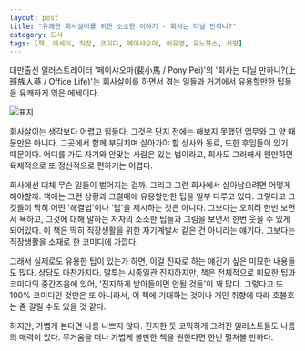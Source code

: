 ```yaml
---
layout: post
title: "유쾌한 회사살이를 위한 소소한 이야기 - 회사는 다닐 만하니?"
category: 도서
tags: [책, 에세이, 직장, 코미디, 페이샤오마, 허유영, 유노북스, 서평]
---
```


대만출신 일러스트레이터 '페이샤오마(裴小馬 / Pony Pei)'의
'회사는 다닐 만하니?(上班族人蔘 / Office Life)'는
회사살이를 하면서 겪는 일들과 거기에서 유용할만한 팁들을 유쾌하게 엮은 에세이다.

![표지](https://lh3.googleusercontent.com/VYw0TTe9E1nROOI75FuXsZeFZGIeVQUHhWun0fh0ooFk1WYVW6ILaM8bnYQ7Ko1cn_GbIuguOilUCw=s480)

회사살이는 생각보다 어렵고 힘들다.
그것은 단지 전에는 해보지 못했던 업무와 그 양 때문만은 아니다.
그곳에서 함께 부딧치며 살아가야 할 상사와 동료, 또한 후임들이 있기 때문이다.
어디를 가도 자기와 안맞는 사람은 있는 법이라고,
회사도 그러해서 웬만하면 육체적으로 또 정신적으로 편하기는 어렵다.

회사에선 대체 무슨 일들이 벌어지는 걸까.
그리고 그런 회사에서 살아남으려면 어떻게 해야할까.
책에는 그런 상황과 그럴때에 유용할만한 팁을 일부 다루고 있다.
그렇다고 그것들이 딱히 어떤 '해결법'이나 '답'을 제시하는 것은 아니다.
그보다는 오히려 한번 보면서 욕하고,
그것에 대해 말하는 저자의 소소한 팁들과 그림을 보면서 한번 웃을 수 있게 되어있다.
이 책은 딱히 직장생활을 위한 자기계발서 같은 건 아니라는 얘기다.
그보다는 직장생활을 소재로 한 코미디에 가깝다.

그래서 실제로도 유용한 팁이 있는가 하면,
이걸 진짜로 하는 얘긴가 싶은 미묘한 내용들도 많다.
상담도 마찬가지다.
말투는 시종일관 진지하지만,
책은 전체적으로 미묘한 팁과 코미디의 중간즈음에 있어,
'진지하게 받아들이면 안될 것들'이 꽤 많다.
그렇다고 또 100% 코미디인 것만은 또 아니라서,
이 책에 기대하는 것이나 개인 취향에 따라 호불호는 좀 갈릴 수도 있을 것 같다.

하지만, 가볍게 본다면 나름 나쁘지 않다.
진지한 듯 코믹하게 그려진 일러스트들도 나름의 매력이 있다.
무거움을 떠나 가볍게 볼만한 책을 원한다면 한번 펼쳐볼 만하다.
